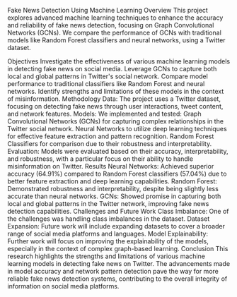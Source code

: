 Fake News Detection Using Machine Learning
Overview
This project explores advanced machine learning techniques to enhance the accuracy and reliability of fake news detection, focusing on Graph Convolutional Networks (GCNs). We compare the performance of GCNs with traditional models like Random Forest classifiers and neural networks, using a Twitter dataset.

Objectives
Investigate the effectiveness of various machine learning models in detecting fake news on social media.
Leverage GCNs to capture both local and global patterns in Twitter's social network.
Compare model performance to traditional classifiers like Random Forest and neural networks.
Identify strengths and limitations of these models in the context of misinformation.
Methodology
Data: The project uses a Twitter dataset, focusing on detecting fake news through user interactions, tweet content, and network features.
Models: We implemented and tested:
Graph Convolutional Networks (GCNs) for capturing complex relationships in the Twitter social network.
Neural Networks to utilize deep learning techniques for effective feature extraction and pattern recognition.
Random Forest Classifiers for comparison due to their robustness and interpretability.
Evaluation: Models were evaluated based on their accuracy, interpretability, and robustness, with a particular focus on their ability to handle misinformation on Twitter.
Results
Neural Networks: Achieved superior accuracy (64.91%) compared to Random Forest classifiers (57.04%) due to better feature extraction and deep learning capabilities.
Random Forest: Demonstrated robustness and interpretability, despite being slightly less accurate than neural networks.
GCNs: Showed promise in capturing both local and global patterns in the Twitter network, improving fake news detection capabilities.
Challenges and Future Work
Class Imbalance: One of the challenges was handling class imbalances in the dataset.
Dataset Expansion: Future work will include expanding datasets to cover a broader range of social media platforms and languages.
Model Explainability: Further work will focus on improving the explainability of the models, especially in the context of complex graph-based learning.
Conclusion
This research highlights the strengths and limitations of various machine learning models in detecting fake news on Twitter. The advancements made in model accuracy and network pattern detection pave the way for more reliable fake news detection systems, contributing to the overall integrity of information on social media platforms.
